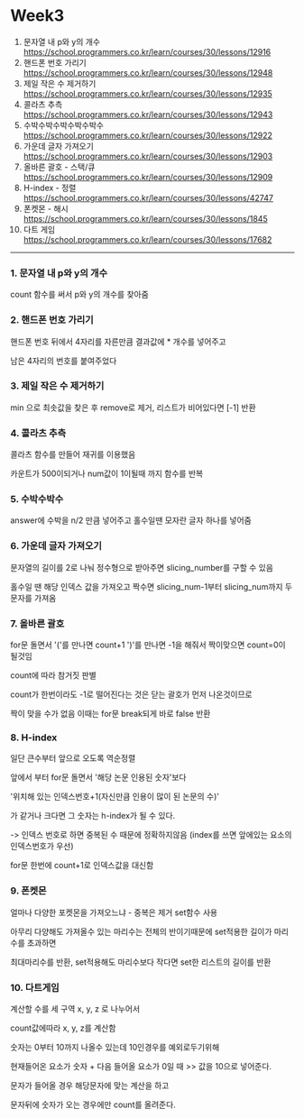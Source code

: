 Week3
=====
1. 문자열 내 p와 y의 개수
https://school.programmers.co.kr/learn/courses/30/lessons/12916
2. 핸드폰 번호 가리기
https://school.programmers.co.kr/learn/courses/30/lessons/12948
3. 제일 작은 수 제거하기
https://school.programmers.co.kr/learn/courses/30/lessons/12935
4. 콜라츠 추측
https://school.programmers.co.kr/learn/courses/30/lessons/12943
5. 수박수박수박수박수박수
https://school.programmers.co.kr/learn/courses/30/lessons/12922
6. 가운데 글자 가져오기
https://school.programmers.co.kr/learn/courses/30/lessons/12903
7. 올바른 괄호 - 스택/큐
https://school.programmers.co.kr/learn/courses/30/lessons/12909
8. H-index - 정렬
https://school.programmers.co.kr/learn/courses/30/lessons/42747
9. 폰켓몬 - 해시
https://school.programmers.co.kr/learn/courses/30/lessons/1845
10. 다트 게임
https://school.programmers.co.kr/learn/courses/30/lessons/17682


***
### 1. 문자열 내 p와 y의 개수
count 함수를 써서 p와 y의 개수를 찾아줌

### 2. 핸드폰 번호 가리기
핸드폰 번호 뒤에서 4자리를 자른만큼 결과값에 * 개수를 넣어주고

남은 4자리의 번호를 붙여주었다

### 3. 제일 작은 수 제거하기
min 으로 최솟값을 찾은 후 remove로 제거, 리스트가 비어있다면 [-1] 반환

### 4. 콜라츠 추측
콜라츠 함수를 만들어 재귀를 이용했음

카운트가 500이되거나 num값이 1이될때 까지 함수를 반복

### 5. 수박수박수
answer에 수박을 n/2 만큼 넣어주고 홀수일땐 모자란 글자 하나를 넣어줌

### 6. 가운데 글자 가져오기
문자열의 길이를 2로 나눠 정수형으로 받아주면 slicing_number를 구할 수 있음

홀수일 땐 해당 인덱스 값을 가져오고 짝수면 slicing_num-1부터 slicing_num까지 두 문자를 가져옴

### 7. 올바른 괄호
for문 돌면서 '('를 만나면 count+1 ')'를 만나면 -1을 해줘서 짝이맞으면 count=0이 될것임

count에 따라 참거짓 판별

count가 한번이라도 -1로 떨어진다는 것은 닫는 괄호가 먼저 나온것이므로

짝이 맞을 수가 없음 이때는 for문 break되게 바로 false 반환

### 8. H-index
일단 큰수부터 앞으로 오도록 역순정렬

앞에서 부터 for문 돌면서 '해당 논문 인용된 숫자'보다 

'위치해 있는 인덱스번호+1(자신만큼 인용이 많이 된 논문의 수)'

가 같거나 크다면 그 숫자는 h-index가 될 수 있다.

-> 인덱스 번호로 하면 중복된 수 때문에 정확하지않음 (index를 쓰면 앞에있는 요소의 인덱스번호가 우선)

for문 한번에 count+1로 인덱스값을 대신함

### 9. 폰켓몬
얼마나 다양한 포켓몬을 가져오느냐 - 중복은 제거 set함수 사용

아무리 다양해도 가져올수 있는 마리수는 전체의 반이기때문에 set적용한 길이가 마리수를 초과하면

최대마리수를 반환, set적용해도 마리수보다 작다면 set한 리스트의 길이를 반환

### 10. 다트게임
계산할 수를 세 구역 x, y, z 로 나누어서

count값에따라 x, y, z를 계산함

숫자는 0부터 10까지 나올수 있는데 10인경우를 예외로두기위해

현재들어온 요소가 숫자 + 다음 들어올 요소가 0일 때 >> 값을 10으로 넣어준다.

문자가 들어올 경우 해당문자에 맞는 계산을 하고

문자뒤에 숫자가 오는 경우에만 count를 올려준다.